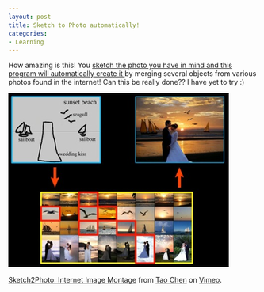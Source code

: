 ```yaml
---
layout: post
title: Sketch to Photo automatically!
categories:
- Learning
---
```



How amazing is this! You [sketch the photo you have in mind and this program will automatically create it ](http://gizmodo.com/5374890/this-is-a-photoshop-and-it-blew-my-mind)by merging several objects from various photos found in the internet! Can this be really done?? I have yet to try :)

![Screen shot 2009-10-24 at AM 11.27.23](/img/Screen-shot-2009-10-24-at-AM-11.27.231.jpg "Screen shot 2009-10-24 at AM 11.27.23")

[Sketch2Photo: Internet Image Montage](http://vimeo.com/6496886) from [Tao Chen](http://vimeo.com/user2276797) on [Vimeo](http://vimeo.com).
